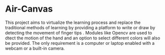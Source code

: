 # Air-Canvas
This project aims to virtualize the learning process and replace the traditional methods of learning by providing a platform to write or draw by detecting the movement of finger tips .
Modules like Opencv are used to dtect the motion of the hand and an option to select different colors will also be provided.
The only requirement is a computer or laptop enabled with a webcam or a built-in camera.
